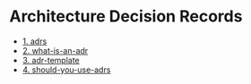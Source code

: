 # Architecture Decision Records

* [1. adrs](0001-adrs.md)
* [2. what-is-an-adr](0002-what-is-an-adr.md)
* [3. adr-template](0003-adr-template.md)
* [4. should-you-use-adrs](0004-should-you-use-adrs.md)
